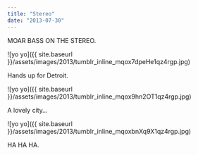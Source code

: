 ```yaml
---
title: "Stereo"
date: "2013-07-30"
---
```


MOAR BASS ON THE STEREO.

![yo yo]({{ site.baseurl }}/assets/images/2013/tumblr_inline_mqox7dpeHe1qz4rgp.jpg)  

Hands up for Detroit.

![yo yo]({{ site.baseurl }}/assets/images/2013/tumblr_inline_mqox9hn2OT1qz4rgp.jpg)

A lovely city…

![yo yo]({{ site.baseurl }}/assets/images/2013/tumblr_inline_mqoxbnXq9X1qz4rgp.jpg)

HA HA HA.
